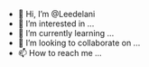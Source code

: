 - 👋 Hi, I’m @Leedelani
- 👀 I’m interested in ...
- 🌱 I’m currently learning ...
- 💞️ I’m looking to collaborate on ...
- 📫 How to reach me ...

<!---
Leendelani/Leendelani is a ✨ special ✨ repository because its `README.md` (this file) appears on your GitHub profile.
You can click the Preview link to take a look at your changes.
--->

